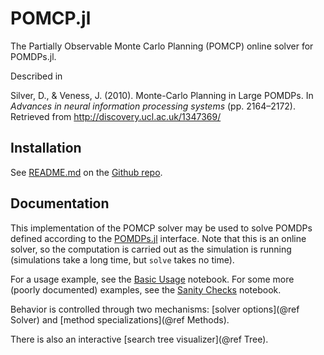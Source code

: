 # POMCP.jl

The Partially Observable Monte Carlo Planning (POMCP) online solver for POMDPs.jl.

Described in

Silver, D., & Veness, J. (2010). Monte-Carlo Planning in Large POMDPs. In *Advances in neural information processing systems* (pp. 2164–2172). Retrieved from http://discovery.ucl.ac.uk/1347369/

## Installation

See [README.md](https://github.com/JuliaPOMDP/POMCP.jl/blob/master/README.md) on the [Github repo](https://github.com/JuliaPOMDP/POMCP.jl).

## Documentation

This implementation of the POMCP solver may be used to solve POMDPs defined according to the [POMDPs.jl](https://github.com/sisl/POMDPs.jl) interface. Note that this is an online solver, so the computation is carried out as the simulation is running (simulations take a long time, but `solve` takes no time).

For a usage example, see the [Basic Usage](https://github.com/sisl/POMCP.jl/blob/master/notebooks/Basic_Usage.ipynb) notebook. For some more (poorly documented) examples, see the [Sanity Checks](https://github.com/sisl/POMCP.jl/blob/master/notebooks/Sanity_Checks.ipynb) notebook.

Behavior is controlled through two mechanisms: [solver options](@ref Solver) and [method specializations](@ref Methods).

There is also an interactive [search tree visualizer](@ref Tree).
